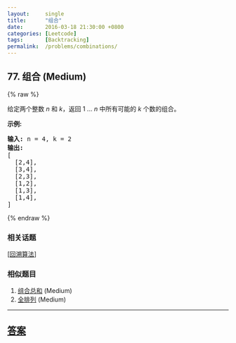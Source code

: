 ```yaml
---
layout:     single
title:      "组合"
date:       2016-03-18 21:30:00 +0800
categories: [Leetcode]
tags:       [Backtracking]
permalink:  /problems/combinations/
---
```


## 77. 组合 (Medium)

{% raw %}

<p>给定两个整数 <em>n</em> 和 <em>k</em>，返回 1 ... <em>n </em>中所有可能的 <em>k</em> 个数的组合。</p>

<p><strong>示例:</strong></p>

<pre><strong>输入:</strong>&nbsp;n = 4, k = 2
<strong>输出:</strong>
[
  [2,4],
  [3,4],
  [2,3],
  [1,2],
  [1,3],
  [1,4],
]</pre>

{% endraw %}

### 相关话题
  [[回溯算法](https://github.com/openset/leetcode/tree/master/tag/backtracking/README.md)]

### 相似题目
  1. [组合总和](/problems/combination-sum) (Medium)
  1. [全排列](/problems/permutations) (Medium)

---

## [答案](https://github.com/openset/leetcode/tree/master/problems/combinations)
